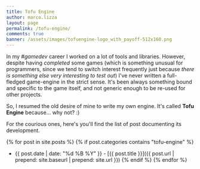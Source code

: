 ```yaml
---
title: Tofu Engine
author: marco.lizza
layout: page
permalink: /tofu-engine/
comments: true
banner: /assets/images/tofuengine-logo_with_payoff-512x160.png
---
```

In my *#gamedev* career I worked on a lot of tools and libraries. However, despite having *completed* some games (which is something unusual for programmers, since we tend to switch interest frequently just because *there is something else very interesting to test out*) I've never written a full-fledged game-engine in the strict sense. It's been always something bound and specific to the game itself, and not generic enough to be re-used for other projects.

So, I resumed the old desire of mine to write my own engine. It's called **Tofu Engine** because... why not? :)

For the courious ones, here's you'll find the list of post documenting its development.

{% for post in site.posts %}
  {% if post.categories contains "tofu-engine" %}
* {{ post.date | date: "%d %B %Y" }} - [{{ post.title }}]({{ post.url | prepend: site.baseurl | prepend: site.url  }})
  {% endif %}
{% endfor %}
